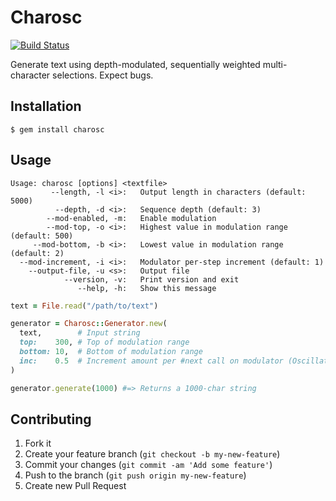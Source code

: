 # Charosc

[![Build Status](https://travis-ci.org/unfodev/charosc.png?branch=master)](https://travis-ci.org/unfodev/charosc)

Generate text using depth-modulated, sequentially weighted multi-character selections. Expect bugs.

## Installation

```
$ gem install charosc
```

## Usage

```
Usage: charosc [options] <textfile>
         --length, -l <i>:   Output length in characters (default: 5000)
          --depth, -d <i>:   Sequence depth (default: 3)
        --mod-enabled, -m:   Enable modulation
        --mod-top, -o <i>:   Highest value in modulation range (default: 500)
     --mod-bottom, -b <i>:   Lowest value in modulation range (default: 2)
  --mod-increment, -i <i>:   Modulator per-step increment (default: 1)
    --output-file, -u <s>:   Output file
            --version, -v:   Print version and exit
               --help, -h:   Show this message
```
```ruby
text = File.read("/path/to/text")

generator = Charosc::Generator.new(
  text,        # Input string
  top:    300, # Top of modulation range
  bottom: 10,  # Bottom of modulation range
  inc:    0.5  # Increment amount per #next call on modulator (Oscillator)
)

generator.generate(1000) #=> Returns a 1000-char string
```

## Contributing

1. Fork it
2. Create your feature branch (`git checkout -b my-new-feature`)
3. Commit your changes (`git commit -am 'Add some feature'`)
4. Push to the branch (`git push origin my-new-feature`)
5. Create new Pull Request
